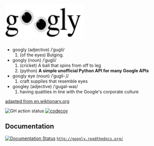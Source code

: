 # ![googly](docs/source/_static/logo.gif)
<!-- SPHINX-START -->
* googly (adjective) /ˈɡuɡli/
   1. (of the eyes) Bulging.
* googly (noun) /ˈɡuɡli/
   1. (cricket) A ball that spins from off to leg
   2. (python) **A simple unofficial Python API for many Google APIs**
* googly eye (noun) /ˈɡuɡli-ˌī/
   1. craft supplies that resemble eyes
* googley (adjective) /ˈɡuɡəl-waɪ/
   1. having qualities in line with the Google's corporate culture

[adapted from en.wiktionary.org](https://en.wiktionary.org/wiki/googly)

<!-- SPHINX-STOP -->

![GH action status](https://github.com/DLu/googly/actions/workflows/main.yaml/badge.svg)
[![codecov](https://codecov.io/gh/DLu/googly/graph/badge.svg?token=M11YQ62JK6)](https://codecov.io/gh/DLu/googly)

## Documentation

[![Documentation Status](https://readthedocs.org/projects/googly/badge/?version=latest)](https://googly.readthedocs.io/en/latest/?badge=latest)
[`http://googly.readthedocs.org/`](http://googly.readthedocs.org/)

